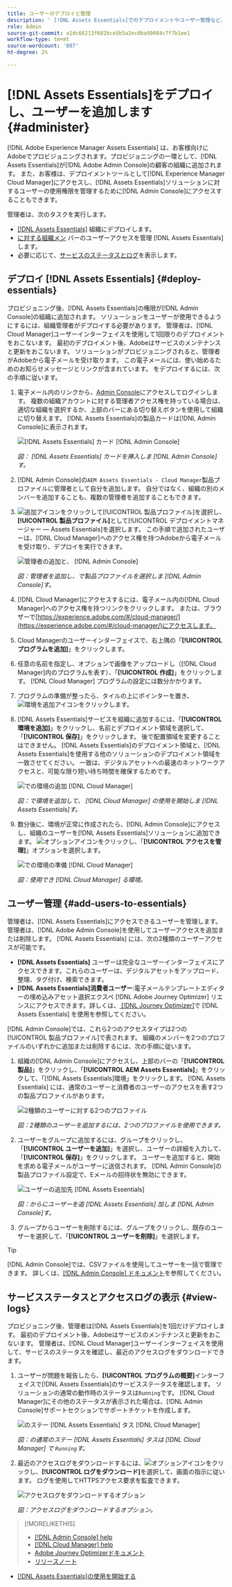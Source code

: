 ```yaml
---
title: ユーザーのデプロイと管理
description: ' [!DNL Assets Essentials]でのデプロイメントやユーザー管理など、管理の使用例。'
role: Admin
source-git-commit: a1dc66213f602bce5b5a2ec0ba99084c7f7b1ee1
workflow-type: tm+mt
source-wordcount: '887'
ht-degree: 2%

---
```



# [!DNL Assets Essentials]をデプロイし、ユーザーを追加します {#administer}

[!DNL Adobe Experience Manager Assets Essentials] は、お客様向けにAdobeでプロビジョニングされます。プロビジョニングの一環として、[!DNL Assets Essentials]が[!DNL Adobe Admin Console]の顧客の組織に追加されます。 また、お客様は、デプロイメントツールとして[!DNL Experience Manager Cloud Manager]にアクセスし、[!DNL Assets Essentials]ソリューションに対するユーザーの使用権限を管理するために[!DNL Admin Console]にアクセスすることもできます。

管理者は、次のタスクを実行します。

* [ [!DNL Assets Essentials]](#deploy-essentials) 組織にデプロイします。
* [に対する組織メン](#add-users-to-essentials) バーのユーザーアクセスを管理 [!DNL Assets Essentials]します。
* 必要に応じて、[サービスのステータスとログ](#view-logs)を表示します。

## デプロイ [!DNL Assets Essentials] {#deploy-essentials}

プロビジョニング後、[!DNL Assets Essentials]の権限が[!DNL Admin Console]の組織に追加されます。 ソリューションをユーザーが使用できるようにするには、組織管理者がデプロイする必要があります。 管理者は、[!DNL Cloud Manager]ユーザーインターフェイスを使用して1回限りのデプロイメントをおこないます。 最初のデプロイメント後、Adobeはサービスのメンテナンスと更新をおこないます。 ソリューションがプロビジョニングされると、管理者がAdobeから電子メールを受け取ります。 この電子メールには、使い始めるためのお知らせメッセージとリンクが含まれています。 をデプロイするには、次の手順に従います。

1. 電子メール内のリンクから、[Admin Console](https://adminconsole.adobe.com)にアクセスしてログインします。 複数の組織アカウントに対する管理者アクセス権を持っている場合は、適切な組織を選択するか、上部のバーにある切り替えボタンを使用して組織に切り替えます。 [!DNL Assets Essentials]の製品カードは[!DNL Admin Console]に表示されます。

   ![[!DNL Assets Essentials] カード  [!DNL Admin Console]](assets/essentials-in-admin-console.png)

   *図： [!DNL Assets Essentials] カードを挿入しま [!DNL Admin Console]す。*

1. [!DNL Admin Console]の`AEM Assets Essentials - Cloud Manager`製品プロファイルに管理者として自分を追加します。 自分ではなく、組織の別のメンバーを追加することも、複数の管理者を追加することもできます。

1. ![追加アイコン](assets/do-not-localize/add-icon.svg)をクリックして[!UICONTROL 製品プロファイル]を選択し、**[!UICONTROL 製品プロファイル]**&#x200B;として[!UICONTROL デプロイメントマネージャー — Assets Essentials]を選択します。 この手順で追加されたユーザーは、[!DNL Cloud Manager]へのアクセス権を持つAdobeから電子メールを受け取り、デプロイを実行できます。

   ![管理者の追加と、  [!DNL Admin Console]](assets/adminconsole-user1.png)

   *図：管理者を追加し、で製品プロファイルを選択しま [!DNL Admin Console]す。*

1. [!DNL Cloud Manager]にアクセスするには、電子メール内の[!DNL Cloud Manager]へのアクセス権を持つリンクをクリックします。 または、ブラウザーで[https://experience.adobe.com/#/cloud-manager/](https://experience.adobe.com/#/cloud-manager/)にアクセスします。

1. Cloud Managerのユーザーインターフェイスで、右上隅の「**[!UICONTROL プログラムを追加]**」をクリックします。

1. 任意の名前を指定し、オプションで画像をアップロードし（[!DNL Cloud Manager]内のプログラムを表す）、「**[!UICONTROL 作成]**」をクリックします。 [!DNL Cloud Manager] プログラムの設定には数分かかります。

1. プログラムの準備が整ったら、タイルの上にポインターを置き、![環境を追加アイコン](assets/do-not-localize/add-environment-icon.png)をクリックします。

1. [!DNL Assets Essentials]サービスを組織に追加するには、「**[!UICONTROL 環境を追加]**」をクリックし、名前とデプロイメント領域を選択して、「**[!UICONTROL 保存]**」をクリックします。 後で配置領域を変更することはできません。 [!DNL Assets Essentials]のデプロイメント領域と、[!DNL Assets Essentials]を使用する他のソリューションのデプロイメント領域を一致させてください。 一致は、デジタルアセットへの最速のネットワークアクセスと、可能な限り短い待ち時間を確保するためです。

   ![での環境の追加  [!DNL Cloud Manager]](assets/cloudmanager-add-environment-for-essentials.png)

   *図：で環境を追加して、 [!DNL Cloud Manager] の使用を開始しま [!DNL Assets Essentials]す。*

1. 数分後に、環境が正常に作成されたら、[!DNL Admin Console]にアクセスし、組織のユーザーを[!DNL Assets Essentials]ソリューションに追加できます。 ![オプションアイコン](assets/do-not-localize/options-ellipses-icon.png)をクリックし、「**[!UICONTROL アクセスを管理]**」オプションを選択します。

   ![での環境の準備  [!DNL Cloud Manager]](assets/cloudmanager-manage-access-essentials.png)

   *図：使用でき [!DNL Cloud Manager] る環境。*

## ユーザー管理 {#add-users-to-essentials}

管理者は、[!DNL Assets Essentials]にアクセスできるユーザーを管理します。 管理者は、[!DNL Adobe Admin Console]を使用してユーザーアクセスを追加または削除します。 [!DNL Assets Essentials] には、次の2種類のユーザーアクセスが可能です。

* **[!DNL Assets Essentials]** ユーザーは完全なユーザーインターフェイスにアクセスできます。これらのユーザーは、デジタルアセットをアップロード、整理、タグ付け、検索できます。
* **[!DNL Assets Essentials]消費者ユーザー**:電子メールテンプレートエディターの埋め込みアセット選択エクスペ [!DNL Adobe Journey Optimizer] リエンスにアクセスできます。詳しくは、[ [!DNL Journey Optimizer]](https://experienceleague.adobe.com/docs/journey-optimizer/using/create-messages/assets-essentials.html)で [!DNL Assets Essentials] を使用を参照してください。

[!DNL Admin Console]では、これら2つのアクセスタイプは2つの[!UICONTROL 製品プロファイル]で表されます。 組織のメンバーを2つのプロファイルのいずれかに追加または削除するには、次の手順に従います。

1. 組織の[!DNL Admin Console]にアクセスし、上部のバーの「**[!UICONTROL 製品]**」をクリックし、「**[!UICONTROL AEM Assets Essentials]**」をクリックして、「[!DNL Assets Essentials]環境」をクリックします。 [!DNL Assets Essentials] には、通常のユーザーと消費者のユーザーのアクセスを表す2つの製品プロファイルがあります。

   ![2種類のユーザーに対する2つのプロファイル](assets/adminconsole-user-types.png)

   *図：2種類のユーザーを追加するには、2つのプロファイルを使用できます。*

1. ユーザーをグループに追加するには、グループをクリックし、「**[!UICONTROL ユーザーを追加]**」を選択し、ユーザーの詳細を入力して、「**[!UICONTROL 保存]**」をクリックします。 ユーザーを追加すると、開始を求める電子メールがユーザーに送信されます。 [!DNL Admin Console]の製品プロファイル設定で、Eメールの招待状を無効にできます。

   ![ユーザーの追加先  [!DNL Assets Essentials]](assets/adminconsole-add-user.png)

   *図：からにユーザーを追 [!DNL Assets Essentials] 加しま [!DNL Admin Console]す。*

1. グループからユーザーを削除するには、グループをクリックし、既存のユーザーを選択して、「**[!UICONTROL ユーザーを削除]**」を選択します。

>[!TIP]
>
>[!DNL Admin Console]では、CSVファイルを使用してユーザーを一括で管理できます。 詳しくは、[[!DNL Admin Console] ドキュメント](https://helpx.adobe.com/enterprise/using/accounts.html)を参照してください。

## サービスステータスとアクセスログの表示 {#view-logs}

プロビジョニング後、管理者は[!DNL Assets Essentials]を1回だけデプロイします。 最初のデプロイメント後、Adobeはサービスのメンテナンスと更新をおこないます。 管理者は、[!DNL Cloud Manager]ユーザーインターフェイスを使用して、サービスのステータスを確認し、最近のアクセスログをダウンロードできます。

1. ユーザーが問題を報告したら、**[!UICONTROL プログラムの概要]**&#x200B;インターフェイスで[!DNL Assets Essentials]のサービスステータスを確認します。 ソリューションの通常の動作時のステータスは`Running`です。 [!DNL Cloud Manager]にその他のステータスが表示された場合は、[!DNL Admin Console]サポートセクションでサポートチケットを作成します。

   ![のステー [!DNL Assets Essentials] タス  [!DNL Cloud Manager]](assets/cloudmanager-manage-access-essentials.png)

   *図：の通常のステー [!DNL Assets Essentials] タスは [!DNL Cloud Manager] で `Running`す。*

1. 最近のアクセスログをダウンロードするには、![オプションアイコン](assets/do-not-localize/options-ellipses-icon.png)をクリックし、**[!UICONTROL ログをダウンロード]**&#x200B;を選択して、画面の指示に従います。 ログを使用してHTTPSアクセス要求を監査できます。

   ![ アクセスログをダウンロードするオプション](assets/cloudmanager-download-logs.png)

   *図：アクセスログをダウンロードするオプション。*

>[!MORELIKETHIS]
>
>* [[!DNL Admin Console] help](https://helpx.adobe.com/enterprise/using/admin-console.html)
>* [[!DNL Cloud Manager] help](https://experienceleague.adobe.com/docs/experience-manager-cloud-manager/using/introduction-to-cloud-manager.html?lang=ja)
>* [Adobe Journey Optimizerドキュメント](https://experienceleague.adobe.com/docs/journey-optimizer/using/ajo-home.html)
>* [リリースノート](release-notes.md)
* [ [!DNL Assets Essentials]の使用を開始する](get-started.md)

